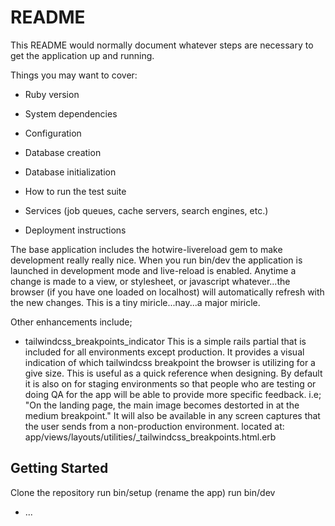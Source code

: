 # README

This README would normally document whatever steps are necessary to get the
application up and running.

Things you may want to cover:

* Ruby version

* System dependencies

* Configuration

* Database creation

* Database initialization

* How to run the test suite

* Services (job queues, cache servers, search engines, etc.)

* Deployment instructions

The base application includes the hotwire-livereload gem to make development really really nice. When you run bin/dev the application is launched in development mode and live-reload is enabled. Anytime a change is made to a view, or stylesheet, or javascript whatever...the browser (if you have one loaded on localhost) will automatically refresh with the new changes. This is a tiny miricle...nay...a major miricle. 

Other enhancements include;
- tailwindcss_breakpoints_indicator 
  This is a simple rails partial that is included for all environments except production. It provides a visual indication of which tailwindcss breakpoint the browser is utilizing for a give size. This is useful as a quick reference when designing. By default it is also on for staging environments so that people who are testing or doing QA for the app will be able to provide more specific feedback. i.e; "On the landing page, the main image becomes destorted in at the medium breakpoint." It will also be available in any screen captures that the user sends from a non-production environment.
  located at: app/views/layouts/utilities/_tailwindcss_breakpoints.html.erb

## Getting Started

Clone the repository
run bin/setup (rename the app)
run bin/dev 

* ...
